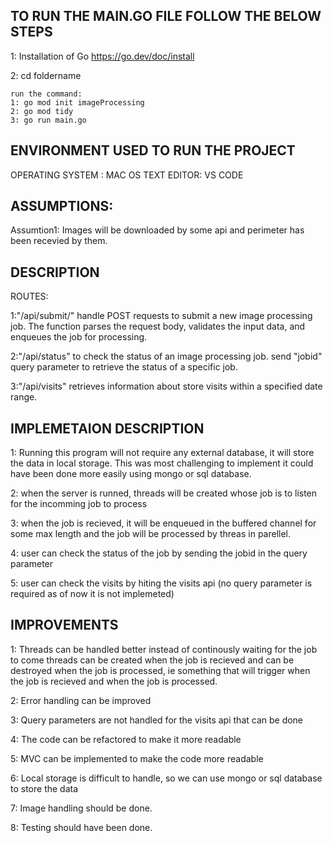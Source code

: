 ## TO RUN THE MAIN.GO FILE FOLLOW THE BELOW STEPS

1: Installation of Go
https://go.dev/doc/install

2: cd foldername

```
run the command:
1: go mod init imageProcessing
2: go mod tidy
3: go run main.go

```

## ENVIRONMENT USED TO RUN THE PROJECT

OPERATING SYSTEM : MAC OS
TEXT EDITOR: VS CODE

## ASSUMPTIONS:

Assumtion1: Images will be downloaded by some api and perimeter has been recevied by them.

## DESCRIPTION

ROUTES:

1:"/api/submit/"
handle POST requests to submit a new image processing job. The function parses the request body, validates the input data, and enqueues the job for processing.

2:"/api/status"
to check the status of an image processing job. send "jobid" query parameter to retrieve the status of a specific job.

3:"/api/visits"
retrieves information about store visits within a specified date range.

## IMPLEMETAION DESCRIPTION

1: Running this program will not require any external database, it will store the data in local storage. This was most challenging to implement it could have been done more easily using mongo or sql database.

2: when the server is runned, threads will be created whose job is to listen for
the incomming job to process

3: when the job is recieved, it will be enqueued in the buffered channel for some max length and the job will be processed by threas in parellel.

4: user can check the status of the job by sending the jobid in the query parameter

5: user can check the visits by hiting the visits api (no query parameter is required as of now it is not implemeted)

## IMPROVEMENTS

1: Threads can be handled better instead of continously waiting for the job to come
threads can be created when the job is recieved and can be destroyed when the job is processed, ie something that will trigger when the job is recieved and when the job is processed.

2: Error handling can be improved

3: Query parameters are not handled for the visits api that can be done

4: The code can be refactored to make it more readable

5: MVC can be implemented to make the code more readable

6: Local storage is difficult to handle, so we can use mongo or sql database to store the data

7: Image handling should be done.

8: Testing should have been done.

